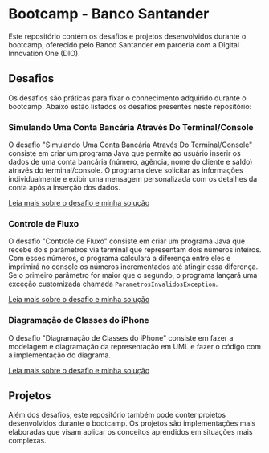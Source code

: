 # Bootcamp - Banco Santander

Este repositório contém os desafios e projetos desenvolvidos durante o bootcamp, oferecido pelo Banco Santander em parceria com a Digital Innovation One (DIO).

## Desafios

Os desafios são práticas para fixar o conhecimento adquirido durante o bootcamp. Abaixo estão listados os desafios presentes neste repositório:

### Simulando Uma Conta Bancária Através Do Terminal/Console

O desafio "Simulando Uma Conta Bancária Através Do Terminal/Console" consiste em criar um programa Java que permite ao usuário inserir os dados de uma conta bancária (número, agência, nome do cliente e saldo) através do terminal/console. O programa deve solicitar as informações individualmente e exibir uma mensagem personalizada com os detalhes da conta após a inserção dos dados.

[Leia mais sobre o desafio e minha solução](ContaBanco/README.md)

### Controle de Fluxo

O desafio "Controle de Fluxo" consiste em criar um programa Java que recebe dois parâmetros via terminal que representam dois números inteiros. Com esses números, o programa calculará a diferença entre eles e imprimirá no console os números incrementados até atingir essa diferença. Se o primeiro parâmetro for maior que o segundo, o programa lançará uma exceção customizada chamada `ParametrosInvalidosException`.

[Leia mais sobre o desafio e minha solução](DesafioControleFluxo/README.md)

### Diagramação de Classes do iPhone

O desafio "Diagramação de Classes do iPhone" consiste em fazer a modelagem e diagramação da representação em UML e fazer o código com a implementação do diagrama.

[Leia mais sobre o desafio e minha solução](DesafioDiagramacaoClassesIphone/Iphone/README.md)

## Projetos

Além dos desafios, este repositório também pode conter projetos desenvolvidos durante o bootcamp. Os projetos são implementações mais elaboradas que visam aplicar os conceitos aprendidos em situações mais complexas.

